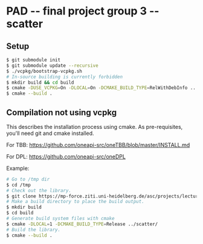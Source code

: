 # PAD -- final project group 3 -- scatter

## Setup

```bash
$ git submodule init
$ git submodule update --recursive
$ ./vcpkg/bootstrap-vcpkg.sh
# In-source building is currently forbidden
$ mkdir build && cd build
$ cmake -DUSE_VCPKG=On -DLOCAL=On -DCMAKE_BUILD_TYPE=RelWithDebInfo ..
$ cmake --build .
```

## Compilation not using vcpkg

This describes the installation process using cmake. As pre-requisites, you'll
need git and cmake installed.

For TBB: https://github.com/oneapi-src/oneTBB/blob/master/INSTALL.md

For DPL: https://github.com/oneapi-src/oneDPL

Example:
```bash
# Go to /tmp dir
$ cd /tmp
# Check out the library.
$ git clone https://mp-force.ziti.uni-heidelberg.de/asc/projects/lectures/parallel-algorithm-design/ws21/scatter.git
# Make a build directory to place the build output.
$ mkdir build
$ cd build
# Generate build system files with cmake
$ cmake -DLOCAL=1 -DCMAKE_BUILD_TYPE=Release ../scatter/
# Build the library.
$ cmake --build .
```
